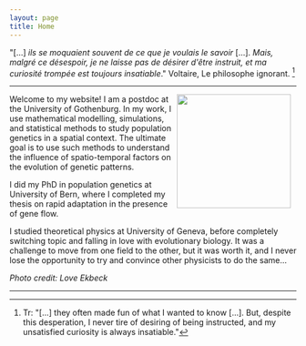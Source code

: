 ```yaml
---
layout: page
title: Home
---
```

"[...] _ils se moquaient souvent de ce que je voulais le savoir_ [...]. _Mais, malgré ce désespoir, je ne laisse pas de désirer d'être instruit, et ma curiosité trompée est toujours insatiable_."
Voltaire, Le philosophe ignorant. [^1]

- - -

<p><img src="../images/tomasini_professional.jpg" width="200" align="right" style="margin:0px 10px 0px 10px" description="Credit: Love Ekbeck"></p>
<p>Welcome to my website! I am a postdoc at the University of Gothenburg. In my work, I use mathematical modelling, simulations, and statistical methods to study population genetics in a spatial context. The ultimate goal is to use such methods to understand the influence of spatio-temporal factors on the evolution of genetic patterns.</p>

<p>I did my PhD in population genetics at University of Bern, where I completed my thesis on rapid adaptation in the presence of gene flow.</p>

<p>I studied theoretical physics at University of Geneva, before completely switching topic and falling in love with evolutionary biology. It was a challenge to move from one field to the other, but it was worth it, and I never lose the opportunity to try and convince other physicists to do the same…</p>

*Photo credit: Love Ekbeck*
- - -

[^1]: Tr: "[...] they often made fun of what I wanted to know [...]. But, despite this desperation, I never tire of desiring of being instructed, and my unsatisfied curiosity is always insatiable."
